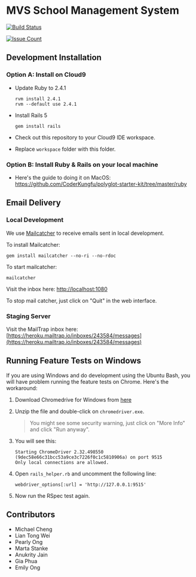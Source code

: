 # MVS School Management System

[![Build Status](https://travis-ci.org/mvs-singapore/mvs-sms.svg?branch=master)](https://travis-ci.org/mvs-singapore/mvs-sms)

[![Issue Count](https://codeclimate.com/github/mvs-singapore/mvs-sms/badges/issue_count.svg)](https://codeclimate.com/github/mvs-singapore/mvs-sms)

## Development Installation

### Option A: Install on Cloud9

- Update Ruby to 2.4.1

  ```
  rvm install 2.4.1
  rvm --default use 2.4.1
  ```

- Install Rails 5

  ```
  gem install rails
  ```

- Check out this repository to your Cloud9 IDE workspace.
- Replace `workspace` folder with this folder.

### Option B: Install Ruby & Rails on your local machine

- Here's the guide to doing it on MacOS: https://github.com/CoderKungfu/polyglot-starter-kit/tree/master/ruby

## Email Delivery

### Local Development

We use [Mailcatcher](https://mailcatcher.me) to receive emails sent in local development.

To install Mailcatcher:

```
gem install mailcatcher --no-ri --no-rdoc
```

To start mailcatcher:

```
mailcatcher
```

Visit the inbox here: [http://localhost:1080](http://localhost:1080)

To stop mail catcher, just click on "Quit" in the web interface.

### Staging Server

Visit the MailTrap inbox here: [https://heroku.mailtrap.io/inboxes/243584/messages](https://heroku.mailtrap.io/inboxes/243584/messages)

## Running Feature Tests on Windows

If you are using Windows and do development using the Ubuntu Bash, you will have problem running the feature tests on Chrome. Here's the workaround:

1. Download Chromedrive for Windows from [here](https://sites.google.com/a/chromium.org/chromedriver/downloads)

2. Unzip the file and double-click on `chromedriver.exe`.

	> You might see some security warning, just click on "More Info" and click "Run anyway". 

3. You will see this:

	```
	Starting ChromeDriver 2.32.498550 (9dec58e66c31bcc53a9ce3c7226f0c1c5810906a) on port 9515
	Only local connections are allowed.
	```

4. Open `rails_helper.rb` and uncomment the following line:

	```
	webdriver_options[:url] = 'http://127.0.0.1:9515'
	```

5. Now run the RSpec test again.


## Contributors

- Michael Cheng
- Lian Tong Wei
- Pearly Ong
- Marta Stanke
- Anukrity Jain
- Gia Phua
- Emily Ong
